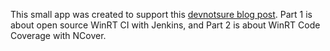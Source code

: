 This small app was created to support this [devnotsure blog post](http://devnotsure.com/index.php/2015/08/19/winrt-ci-part-1/).
Part 1 is about open source WinRT CI with Jenkins, and Part 2 is about WinRT Code Coverage with NCover.
